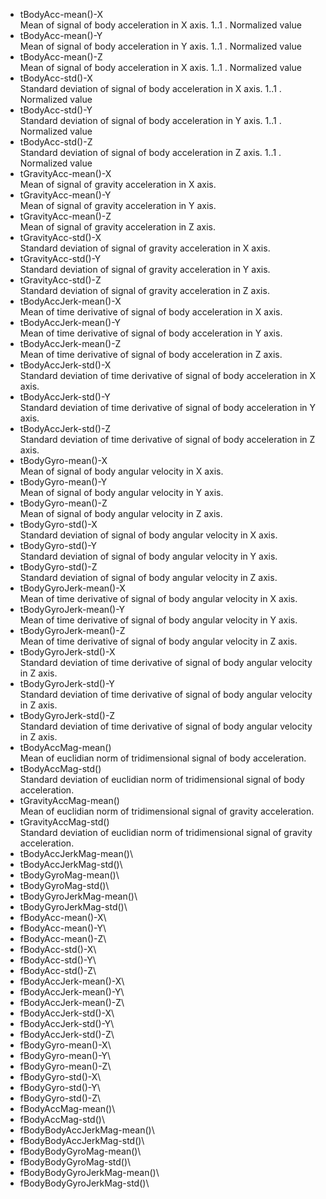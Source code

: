 -   tBodyAcc-mean()-X\
    Mean of signal of body acceleration in X axis. 1..1 . Normalized value
-   tBodyAcc-mean()-Y\
    Mean of signal of body acceleration in Y axis. 1..1 . Normalized value
-   tBodyAcc-mean()-Z\
    Mean of signal of body acceleration in X axis. 1..1 . Normalized value
-   tBodyAcc-std()-X\
    Standard deviation of signal of body acceleration in X axis. 1..1 . Normalized value
-   tBodyAcc-std()-Y\
    Standard deviation of signal of body acceleration in Y axis. 1..1 . Normalized value
-   tBodyAcc-std()-Z\
    Standard deviation of signal of body acceleration in Z axis. 1..1 . Normalized value
-   tGravityAcc-mean()-X\
    Mean of signal of gravity acceleration in X axis.
-   tGravityAcc-mean()-Y\
    Mean of signal of gravity acceleration in Y axis.
-   tGravityAcc-mean()-Z\
    Mean of signal of gravity acceleration in Z axis.
-   tGravityAcc-std()-X\
    Standard deviation of signal of gravity acceleration in X axis.
-   tGravityAcc-std()-Y\
    Standard deviation of signal of gravity acceleration in Y axis.
-   tGravityAcc-std()-Z\
    Standard deviation of signal of gravity acceleration in Z axis.
-   tBodyAccJerk-mean()-X\
    Mean of time derivative of signal of body acceleration in X axis.
-   tBodyAccJerk-mean()-Y\
    Mean of time derivative of signal of body acceleration in Y axis.
-   tBodyAccJerk-mean()-Z\
    Mean of time derivative of signal of body acceleration in Z axis.
-   tBodyAccJerk-std()-X\
    Standard deviation of time derivative of signal of body acceleration in X axis.
-   tBodyAccJerk-std()-Y\
    Standard deviation of time derivative of signal of body acceleration in Y axis.
-   tBodyAccJerk-std()-Z\
    Standard deviation of time derivative of signal of body acceleration in Z axis.
-   tBodyGyro-mean()-X\
    Mean of signal of body angular velocity in X axis.
-   tBodyGyro-mean()-Y\
    Mean of signal of body angular velocity in Y axis.
-   tBodyGyro-mean()-Z\
    Mean of signal of body angular velocity in Z axis.
-   tBodyGyro-std()-X\
    Standard deviation of signal of body angular velocity in X axis.
-   tBodyGyro-std()-Y\
    Standard deviation of signal of body angular velocity in Y axis.
-   tBodyGyro-std()-Z\
    Standard deviation of signal of body angular velocity in Z axis.
-   tBodyGyroJerk-mean()-X\
    Mean of time derivative of signal of body angular velocity in X axis.
-   tBodyGyroJerk-mean()-Y\
    Mean of time derivative of signal of body angular velocity in Y axis.
-   tBodyGyroJerk-mean()-Z\
    Mean of time derivative of signal of body angular velocity in Z axis.
-   tBodyGyroJerk-std()-X\
    Standard deviation of time derivative of signal of body angular velocity in Z axis.
-   tBodyGyroJerk-std()-Y\
    Standard deviation of time derivative of signal of body angular velocity in Z axis.
-   tBodyGyroJerk-std()-Z\
    Standard deviation of time derivative of signal of body angular velocity in Z axis.
-   tBodyAccMag-mean()\
    Mean of euclidian norm of tridimensional signal of body acceleration.
-   tBodyAccMag-std()\
    Standard deviation of euclidian norm of tridimensional signal of body acceleration.
-   tGravityAccMag-mean()\
    Mean of euclidian norm of tridimensional signal of gravity acceleration.
-   tGravityAccMag-std()\
    Standard deviation of euclidian norm of tridimensional signal of gravity acceleration.
-   tBodyAccJerkMag-mean()\
-   tBodyAccJerkMag-std()\
-   tBodyGyroMag-mean()\
-   tBodyGyroMag-std()\
-   tBodyGyroJerkMag-mean()\
-   tBodyGyroJerkMag-std()\
-   fBodyAcc-mean()-X\
-   fBodyAcc-mean()-Y\
-   fBodyAcc-mean()-Z\
-   fBodyAcc-std()-X\
-   fBodyAcc-std()-Y\
-   fBodyAcc-std()-Z\
-   fBodyAccJerk-mean()-X\
-   fBodyAccJerk-mean()-Y\
-   fBodyAccJerk-mean()-Z\
-   fBodyAccJerk-std()-X\
-   fBodyAccJerk-std()-Y\
-   fBodyAccJerk-std()-Z\
-   fBodyGyro-mean()-X\
-   fBodyGyro-mean()-Y\
-   fBodyGyro-mean()-Z\
-   fBodyGyro-std()-X\
-   fBodyGyro-std()-Y\
-   fBodyGyro-std()-Z\
-   fBodyAccMag-mean()\
-   fBodyAccMag-std()\
-   fBodyBodyAccJerkMag-mean()\
-   fBodyBodyAccJerkMag-std()\
-   fBodyBodyGyroMag-mean()\
-   fBodyBodyGyroMag-std()\
-   fBodyBodyGyroJerkMag-mean()\
-   fBodyBodyGyroJerkMag-std()\
